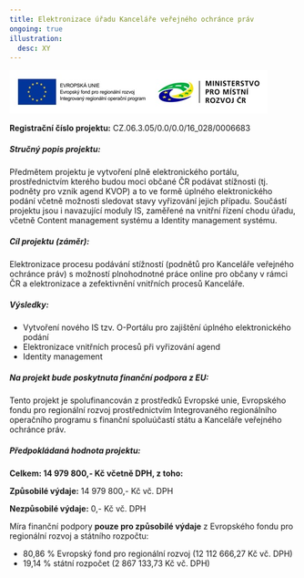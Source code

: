 ```yaml
---
title: Elektronizace úřadu Kanceláře veřejného ochránce práv
ongoing: true
illustration:
  desc: XY
---
```


![Obrázek zobrazuje loga EU a Ministerstva pro místní rozvoj.](eu_a_ministerstvo_pro_mistni_rozvoj.jpg)

**Registrační číslo projektu:** CZ.06.3.05/0.0/0.0/16_028/0006683

##### **Stručný popis projektu:**

Předmětem projektu je vytvoření plně elektronického portálu, prostřednictvím kterého budou moci občané ČR podávat stížnosti (tj. podněty pro vznik agend KVOP) a to ve formě úplného elektronického podání včetně možnosti sledovat stavy vyřizování jejich případu. Součástí projektu jsou i navazující moduly IS, zaměřené na vnitřní řízení chodu úřadu, včetně Content management systému a Identity management systému.

##### **Cíl projektu (záměr):**

Elektronizace procesu podávání stížností (podnětů pro Kanceláře veřejného ochránce práv) s možností plnohodnotné práce online pro občany v rámci ČR a elektronizace a zefektivnění vnitřních procesů Kanceláře.

##### Výsledky:

- Vytvoření nového IS tzv. O-Portálu pro zajištění úplného elektronického podání
- Elektronizace vnitřních procesů při vyřizování agend
- Identity management

##### Na projekt bude poskytnuta finanční podpora z EU:

Tento projekt je spolufinancován z prostředků Evropské unie, Evropského fondu pro regionální rozvoj prostřednictvím Integrovaného regionálního operačního programu s finanční spoluúčastí státu a Kanceláře veřejného ochránce práv.

##### Předpokládaná hodnota projektu:

**Celkem: 14 979 800,- Kč včetně DPH, z toho:**

**Způsobilé výdaje:** 14 979 800,- Kč vč. DPH

**Nezpůsobilé výdaje:** 0,- Kč vč. DPH

Míra finanční podpory **pouze pro způsobilé výdaje** z Evropského fondu pro regionální rozvoj a státního rozpočtu:

- 80,86 % Evropský fond pro regionální rozvoj (12 112 666,27 Kč vč. DPH)
- 19,14 % státní rozpočet (2 867 133,73 Kč vč. DPH)

